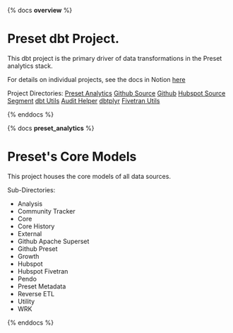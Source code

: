 {% docs __overview__ %}
# Preset dbt Project.
This dbt project is the primary driver of data transformations in the Preset analytics stack.

For details on individual projects, see the docs in Notion [here](https://www.notion.so/preset/Data-Team-f273c5a23c334c008dbad99614acd52a)

Project Directories:
[Preset Analytics](#!/overview/preset_analytics)
[Github Source](#!/overview/github_source)
[Github](#!/overview/github)
[Hubspot Source](#!/overview/hubspot_source)
[Segment](#!/overview/segment)
[dbt Utils](#!/overview/dbt_utils)
[Audit Helper](#!/overview/audit_helper)
[dbtplyr](#!/overview/dbtplyr)
[Fivetran Utils](#!/overview/fivetran_utils)

{% enddocs %}

{% docs __preset_analytics__ %}
# Preset's Core Models
This project houses the core models of all data sources.

Sub-Directories:
- Analysis
- Community Tracker
- Core
- Core History
- External
- Github Apache Superset
- Github Preset
- Growth
- Hubspot
- Hubspot Fivetran
- Pendo
- Preset Metadata
- Reverse ETL
- Utility
- WRK

{% enddocs %}
